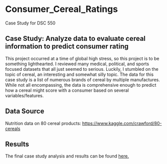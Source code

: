 # Consumer_Cereal_Ratings
Case Study for DSC 550

## Case Study: Analyze data to evaluate cereal information to predict consumer rating
This project occurred at a time of global high stress, so this project is to be something lighthearted. I reviewed many medical, political, and sports focused datasets that all just seemed to serious. Luckily, I stumbled on the topic of cereal, an interesting and somewhat silly topic. The data for this case study is a list of numerous brands of cereal by multiple manufactures. While not all encompassing, the data is comprehensive enough to predict how a cereal might score with a consumer based on several variables/features.

## Data Source
Nutrition data on 80 cereal products: https://www.kaggle.com/crawford/80-cereals

## Results
The final case study analysis and results can be found [here.](https://github.com/MarcumDoug/Consumer_Cereal_Ratings/blob/main/Case%20Study/Marcum_DSC550_CS_Final.pdf)

